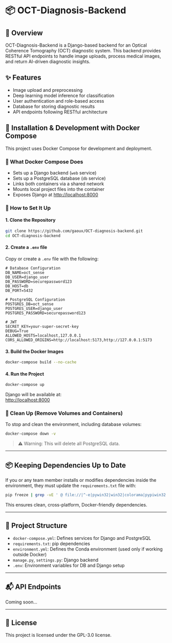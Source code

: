 # 📦 OCT-Diagnosis-Backend

## 🧠 Overview

OCT-Diagnosis-Backend is a Django-based backend for an Optical Coherence Tomography (OCT) diagnostic system. This backend provides RESTful API endpoints to handle image uploads, process medical images, and return AI-driven diagnostic insights.

## ✨ Features

- Image upload and preprocessing
- Deep learning model inference for classification
- User authentication and role-based access
- Database for storing diagnostic results
- API endpoints following RESTful architecture

## 🚀 Installation & Development with Docker Compose

This project uses Docker Compose for development and deployment.

### 🐳 What Docker Compose Does

- Sets up a Django backend (`web` service)
- Sets up a PostgreSQL database (`db` service)
- Links both containers via a shared network
- Mounts local project files into the container
- Exposes Django at [http://localhost:8000](http://localhost:8000)

### 📁 How to Set It Up

#### 1. Clone the Repository

```bash
git clone https://github.com/gaoux/OCT-diagnosis-backend.git
cd OCT-diagnosis-backend
```

#### 2. Create a `.env` file

Copy or create a `.env` file with the following:

```env
# Database Configuration
DB_NAME=oct_sense
DB_USER=django_user
DB_PASSWORD=securepassword123
DB_HOST=db
DB_PORT=5432

# PostgreSQL Configuration
POSTGRES_DB=oct_sense
POSTGRES_USER=django_user
POSTGRES_PASSWORD=securepassword123

# JWT
SECRET_KEY=your-super-secret-key
DEBUG=True
ALLOWED_HOSTS=localhost,127.0.0.1
CORS_ALLOWED_ORIGINS=http://localhost:5173,http://127.0.0.1:5173
```

#### 3. Build the Docker Images

```bash
docker-compose build --no-cache
```

#### 4. Run the Project

```bash
docker-compose up
```

Django will be available at:  
[http://localhost:8000](http://localhost:8000)

### 🧹 Clean Up (Remove Volumes and Containers)

To stop and clean the environment, including database volumes:

```bash
docker-compose down -v
```

> ⚠️ Warning: This will delete all PostgreSQL data.

---

## 📦 Keeping Dependencies Up to Date

If you or any team member installs or modifies dependencies inside the environment, they must update the `requirements.txt` file with:

```bash
pip freeze | grep -vE ' @ file://|^-e|pywin32|win32|colorama|pypiwin32|tensorflow-intel' > requirements.txt
```

This ensures clean, cross-platform, Docker-friendly dependencies.

---

## 📂 Project Structure

- `docker-compose.yml`: Defines services for Django and PostgreSQL
- `requirements.txt`: pip dependencies
- `environment.yml`: Defines the Conda environment (used only if working outside Docker)
- `manage.py`, `settings.py`: Django backend
- `.env`: Environment variables for DB and Django setup

---

## 📬 API Endpoints

Coming soon...

---

## 📝 License

This project is licensed under the GPL-3.0 license.
